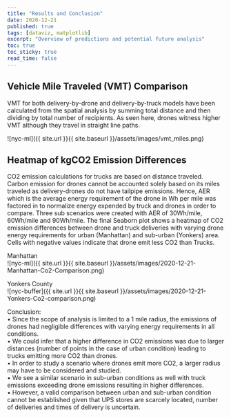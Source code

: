 ```yaml
---
title: "Results and Conclusion"
date: 2020-12-21
published: true
tags: [dataviz, matplotlib]
excerpt: "Overview of predictions and potential future analysis" 
toc: true
toc_sticky: true
read_time: false
---
```


## Vehicle Mile Traveled (VMT) Comparison
VMT for both delivery-by-drone and delivery-by-truck models have been calculated from the spatial analysis by summing total distance and then dividing by total number of recipients. As seen here, drones witness higher VMT although they travel in straight line paths. 

![nyc-ml]({{ site.url }}{{ site.baseurl }}/assets/images/vmt_miles.png)

## Heatmap of kgCO2 Emission Differences 
CO2 emission calculations for trucks are based on distance traveled. Carbon emission for drones cannot be accounted solely based on its miles traveled as delivery-drones do not have tailpipe emissions. Hence, AER which is the average energy requirement of the drone in Wh per mile was factored in to normalize energy expended by truck and drones in order to compare. Three sub scenarios were created with AER of 30Wh/mile, 60Wh/mile and 90Wh/mile. The final Seaborn plot shows a heatmap of CO2 emission differences between drone and truck deliveries with varying drone energy requirements for urban (Manhattan) and sub-urban (Yonkers) area. Cells with negative values indicate that drone emit less CO2 than Trucks.

Manhattan <br />
![nyc-ml]({{ site.url }}{{ site.baseurl }}/assets/images/2020-12-21-Manhattan-Co2-Comparison.png)

Yonkers County <br />
![nyc-buffer]({{ site.url }}{{ site.baseurl }}/assets/images/2020-12-21-Yonkers-Co2-comparison.png)

Conclusion: <br />
•	Since the scope of analysis is limited to a 1 mile radius, the emissions of drones had negligible differences with varying energy requirements in all conditions. <br />
•	We could infer that a higher difference in CO2 emissions was due to larger distances (number of points in the case of urban condition) leading to trucks emitting more CO2 than drones. <br />
•	In order to study a scenario where drones emit more CO2, a larger radius may have to be considered and studied. <br />
•	We see a similar scenario in sub-urban conditions as well with truck emissions exceeding drone emissions resulting in higher differences. <br />
•	However, a valid comparison between urban and sub-urban condition cannot be established given that UPS stores are scarcely located, number of deliveries and times of delivery is uncertain.

